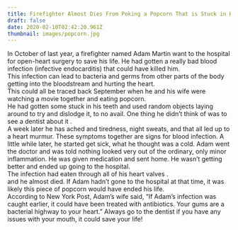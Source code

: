 ```yaml
---
title: Firefighter Almost Dies From Poking a Popcorn That is Stuck in His Mouth
draft: false
date: 2020-02-10T02:42:20.961Z
thumbnail: images/popcorn.jpg
---
```


In October of last year, a firefighter named Adam Martin want to the hospital for open-heart surgery to save his life. He had gotten a really bad blood infection (infective endocarditis) that could have killed him.\
This infection can lead to bacteria and germs from other parts of the body getting into the bloodstream and hurting the heart.\
This could all be traced back September when he and his wife were watching a movie together and eating popcorn.\
He had gotten some stuck in his teeth and used random objects laying around to try and dislodge it, to no avail. One thing he didn’t think of was to see a dentist about it .\
A week later he has ached and tiredness, night sweats, and that all led up to a heart murmur. These symptoms together are signs for blood infection. A little while later, he started get sick, what he thought was a cold. Adam went the doctor and was told nothing looked very out of the ordinary, only minor inflammation. He was given medication and sent home. He wasn’t getting better and ended up going to the hospital.\
The infection had eaten through all of his heart valves .\
and he almost died. If Adam hadn’t gone to the hospital at that time, it was likely this piece of popcorn would have ended his life.\
According to New York Post, Adam’s wife said, “If Adam’s infection was caught earlier, it could have been treated with antibiotics. Your gums are a bacterial highway to your heart.” Always go to the dentist if you have any issues with your mouth, it could save your life!
